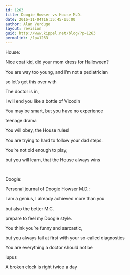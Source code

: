 ```yaml
---
id: 1263
title: Doogie Howser vs House M.D.
date: 2016-11-04T16:35:45-05:00
author: Alan Verdugo
layout: revision
guid: http://www.kippel.net/blog/?p=1263
permalink: /?p=1263
---
```

House:

Nice coat kid, did your mom dress for Halloween?

You are way too young, and I&#8217;m not a pediatrician

so let&#8217;s get this over with

The doctor is in,

I will end you like a bottle of Vicodin

You may be smart, but you have no experience

teenage drama

You will obey, the House rules!

You are trying to hard to follow your dad steps.

You&#8217;re not old enough to play,

but you will learn, that the House always wins

&nbsp;

Doogie:

Personal journal of Doogie Howser M.D.:

I am a genius, I already achieved more than you

but also the better M.C.

prepare to feel my Doogie style.

You think you&#8217;re funny and sarcastic,

but you always fail at first with your so-called diagnostics

You are everything a doctor should not be

lupus

A broken clock is right twice a day